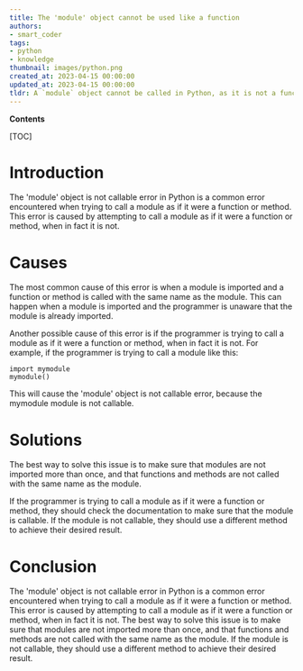 ```yaml
---
title: The 'module' object cannot be used like a function
authors:
- smart_coder
tags:
- python
- knowledge
thumbnail: images/python.png
created_at: 2023-04-15 00:00:00
updated_at: 2023-04-15 00:00:00
tldr: A `module` object cannot be called in Python, as it is not a function or method.
---
```


**Contents**

[TOC]

# Introduction

The 'module' object is not callable error in Python is a common error encountered when trying to call a module as if it were a function or method. This error is caused by attempting to call a module as if it were a function or method, when in fact it is not.

# Causes

The most common cause of this error is when a module is imported and a function or method is called with the same name as the module. This can happen when a module is imported and the programmer is unaware that the module is already imported.

Another possible cause of this error is if the programmer is trying to call a module as if it were a function or method, when in fact it is not. For example, if the programmer is trying to call a module like this:

```
import mymodule
mymodule()
```

This will cause the 'module' object is not callable error, because the mymodule module is not callable.

# Solutions

The best way to solve this issue is to make sure that modules are not imported more than once, and that functions and methods are not called with the same name as the module.

If the programmer is trying to call a module as if it were a function or method, they should check the documentation to make sure that the module is callable. If the module is not callable, they should use a different method to achieve their desired result.

# Conclusion

The 'module' object is not callable error in Python is a common error encountered when trying to call a module as if it were a function or method. This error is caused by attempting to call a module as if it were a function or method, when in fact it is not. The best way to solve this issue is to make sure that modules are not imported more than once, and that functions and methods are not called with the same name as the module. If the module is not callable, they should use a different method to achieve their desired result.
